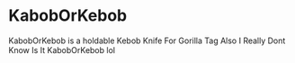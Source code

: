 # KabobOrKebob
KabobOrKebob is a holdable Kebob Knife For Gorilla Tag Also I Really Dont Know Is It KabobOrKebob lol
